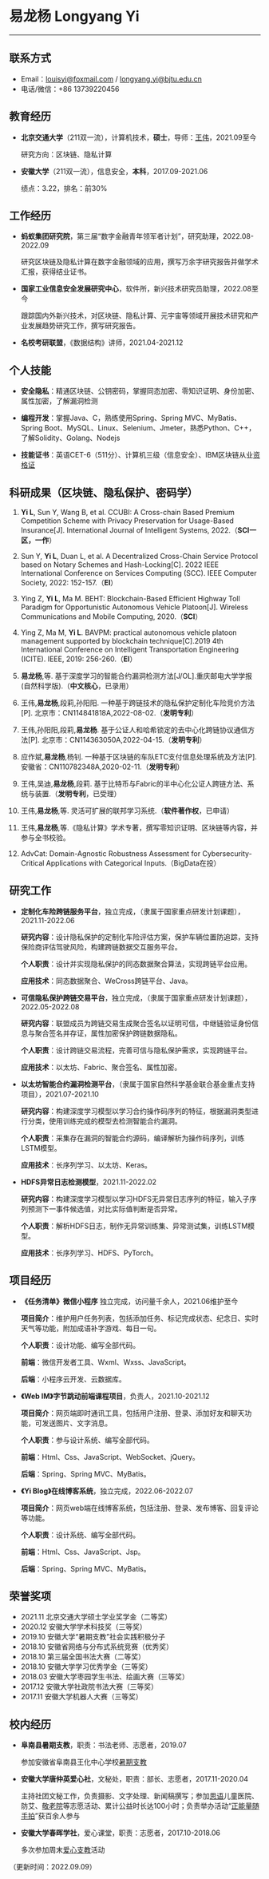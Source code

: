# 易龙杨 Longyang Yi

---

## 联系方式

- Email：louisyi@foxmail.com / longyang.yi@bjtu.edu.cn
- 电话/微信：+86 13739220456

## 教育经历

- __北京交通大学__（211双一流），计算机技术，__硕士__，导师：[王伟](http://infosec.bjtu.edu.cn/wangwei/)，2021.09至今

  研究方向：区块链、隐私计算
  
- __安徽大学__（211双一流），信息安全，__本科__，2017.09-2021.06

  绩点：3.22，排名：前30%


## 工作经历

- __蚂蚁集团研究院__，第三届“数字金融青年领军者计划”，研究助理，2022.08-2022.09

  研究区块链及隐私计算在数字金融领域的应用，撰写万余字研究报告并做学术汇报，获得结业证书。

- __国家工业信息安全发展研究中心__，软件所，新兴技术研究员助理，2022.08至今

  跟踪国内外新兴技术，对区块链、隐私计算、元宇宙等领域开展技术研究和产业发展趋势研究工作，撰写研究报告。

- __名校考研联盟__，《数据结构》讲师，2021.04-2021.12


## 个人技能

- __安全隐私__：精通区块链、公钥密码，掌握同态加密、零知识证明、身份加密、属性加密，了解漏洞检测

- __编程开发__：掌握Java、C，熟练使用Spring、Spring MVC、MyBatis、Spring Boot、MySQL、Linux、Selenium、Jmeter，熟悉Python、C++，了解Solidity、Golang、Nodejs

- __技能证书__：英语CET-6（511分）、计算机三级（信息安全）、IBM区块链从业[资格证](https://www.credly.com/badges/04cc780a-883c-4e5b-a78d-ff0a9c074c2c/print)


## 科研成果（区块链、隐私保护、密码学）

1. __Yi L__, Sun Y, Wang B, et al. CCUBI: A Cross-chain Based Premium Competition Scheme with Privacy Preservation for Usage-Based Insurance[J]. International Journal of Intelligent Systems, 2022.（__SCI一区，一作__）

2. Sun Y, __Yi L__, Duan L, et al. A Decentralized Cross-Chain Service Protocol based on Notary Schemes and Hash-Locking[C]. 2022 IEEE International Conference on Services Computing (SCC). IEEE Computer Society, 2022: 152-157.（__EI__）

3. Ying Z, __Yi L__, Ma M. BEHT: Blockchain-Based Efficient Highway Toll Paradigm for Opportunistic Autonomous Vehicle Platoon[J]. Wireless Communications and Mobile Computing, 2020.（__SCI__）

4. Ying Z, Ma M, __Yi L__. BAVPM: practical autonomous vehicle platoon management supported by blockchain technique[C].2019 4th International Conference on Intelligent Transportation Engineering (ICITE). IEEE, 2019: 256-260.（__EI__）

5. __易龙杨__,等. 基于深度学习的智能合约漏洞检测方法[J/OL].重庆邮电大学学报(自然科学版).（__中文核心__，已录用）

6. 王伟,__易龙杨__,段莉,孙阳阳. 一种基于跨链技术的隐私保护定制化车险竞价方法[P]. 北京市：CN114841818A,2022-08-02.（__发明专利__）

7. 王伟,孙阳阳,段莉,__易龙杨__. 基于公证人和哈希锁定的去中心化跨链协议通信方法[P]. 北京市：CN114363050A,2022-04-15.（__发明专利__）

8. 应作斌,__易龙杨__,杨钊. 一种基于区块链的车队ETC支付信息处理系统及方法[P]. 安徽省：CN110782348A,2020-02-11.（__发明专利__）

9. 王伟,吴迪,__易龙杨__,段莉. 基于比特币与Fabric的半中心化公证人跨链方法、系统与装置.（__发明专利__，已受理）

10. 王伟,__易龙杨__,等. 灵活可扩展的联邦学习系统.（__软件著作权__，已申请）

11. 王伟,__易龙杨__,等.《隐私计算》学术专著，撰写零知识证明、区块链等内容，并参与全书校验。

12. AdvCat: Domain-Agnostic Robustness Assessment for Cybersecurity-Critical Applications with Categorical Inputs.（BigData在投）

## 研究工作

- __定制化车险跨链服务平台__，独立完成，（隶属于国家重点研发计划课题），2021.11-2022.06

  __研究内容__：设计隐私保护的定制化车险评估方案，保护车辆位置防追踪，支持保险商评估驾驶风险，构建跨链数据交互服务平台。

  __个人职责__：设计并实现隐私保护的同态数据聚合算法，实现跨链平台应用。

  __应用技术__：同态数据聚合、WeCross跨链平台、Java。

- __可信隐私保护跨链交易平台__，独立完成，（隶属于国家重点研发计划课题），2022.05-2022.08

  __研究内容__：联盟成员为跨链交易生成聚合签名以证明可信，中继链验证身份信息与聚合签名并存证，属性加密保护跨链数据隐私。

  __个人职责__：设计跨链交易流程，完善可信与隐私保护需求，实现跨链平台。

  __应用技术__：以太坊、Fabric、聚合签名、属性加密。

- __以太坊智能合约漏洞检测平台__，（隶属于国家自然科学基金联合基金重点支持项目），2021.07-2021.10

  __研究内容__：构建深度学习模型以学习合约操作码序列的特征，根据漏洞类型进行分类，使用训练完成的模型去检测智能合约漏洞。

  __个人职责__：采集存在漏洞的智能合约源码，编译解析为操作码序列，训练LSTM模型。

  __应用技术__：长序列学习、以太坊、Keras。

- __HDFS异常日志检测模型__，2021.11-2022.02 

  __研究内容__：构建深度学习模型以学习HDFS无异常日志序列的特征，输入子序列预测下一事件候选值，对比实际值判断是否异常。

  __个人职责__：解析HDFS日志，制作无异常训练集、异常测试集，训练LSTM模型。

  __应用技术__：长序列学习、HDFS、PyTorch。



## 项目经历

- __《任务清单》微信小程序__ 独立完成，访问量千余人，2021.06维护至今

  __项目简介__：维护用户任务列表，包括添加任务、标记完成状态、纪念日、实时天气等功能，附加成语补字游戏、每日一句。

  __个人职责__：设计功能、编写全部代码。

  __前端__：微信开发者工具、Wxml、Wxss、JavaScript。

  __后端__：小程序云开发、云数据库。

- __《Web IM》字节跳动前端课程项目__，负责人，2021.10-2021.12

  __项目简介__：网页端即时通讯工具，包括用户注册、登录、添加好友和聊天功能，可发送图片、文字消息。

  __个人职责__：参与设计系统、编写全部代码。

  __前端__：Html、Css、JavaScript、WebSocket、jQuery。

  __后端__：Spring、Spring MVC、MyBatis。

- __《Yi Blog》在线博客系统__，独立完成，2022.06-2022.07

  __项目简介__：网页web端在线博客系统，包括注册、登录、发布博客、回复评论等功能。

  __个人职责__：设计系统、编写全部代码。

  __前端__：Html、Css、JavaScript、Jsp。

  __后端__：Spring、Spring MVC、MyBatis。


## 荣誉奖项

- 2021.11 北京交通大学硕士学业奖学金（二等奖）
- 2020.12 安徽大学学术科技奖（三等奖）
- 2019.10 安徽大学“暑期支教”社会实践积极分子
- 2018.10 安徽省网络与分布式系统竞赛（优秀奖）
- 2018.10 第三届全国书法大赛（二等奖）
- 2018.10 安徽大学学习优秀学金（三等奖）
- 2018.03 安徽大学枣园学生书法、绘画大赛（三等奖）
- 2017.12 安徽大学社政院书法大赛（三等奖）
- 2017.11 安徽大学机器人大赛（三等奖）

## 校内经历

- __阜南县暑期支教__，职责：书法老师、志愿者，2019.07

  参加安徽省阜南县王化中心学校[暑期支教](https://mp.weixin.qq.com/s/bjRsgUkEp_9LkWBuDaWTPg)

- __安徽大学唐仲英爱心社__，文秘处，职责：部长、志愿者，2017.11-2020.04

  主持社团文秘工作，负责摄影、文字处理、新闻稿撰写；参加[思语](https://mp.weixin.qq.com/s/YDQYDllXB0Ym2EurpSugbw)儿童医院、防艾、[敬老院](https://mp.weixin.qq.com/s/2Qg7dWrls6_LtkTHRALhZQ)等志愿活动、累计公益时长达100小时；负责举办活动“[正能量随手拍](https://mp.weixin.qq.com/s/uYTVEgMfEKEB2qfmNVYPPQ)”获百余人参与

- __安徽大学春晖学社__，爱心课堂，职责：志愿者，2017.10-2018.06

  多次参加周末[爱心支教](https://mp.weixin.qq.com/s/LMNa-lutbY_ltHJeH7nyJg)活动


（更新时间：2022.09.09）
